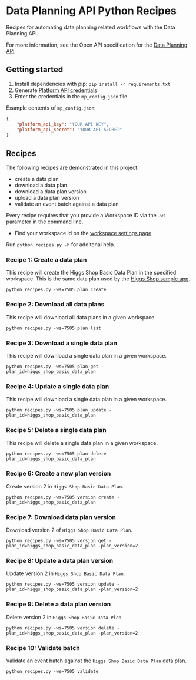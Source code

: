 # Data Planning API Python Recipes
Recipes for automating data planning related workflows with the Data Planning API.

For more information, see the Open API specification for the [Data Planning API](https://docs.mparticle.com/developers/dataplanning-api/#open-api)

## Getting started
1. Install dependencies with pip: `pip install -r requirements.txt`
2. Generate [Platform API credentials](https://docs.mparticle.com/developers/credential-management/)
3. Enter the credentials in the `mp_config.json` file.

Example contents of `mp_config.json`:
```json
{
    "platform_api_key": "YOUR API KEY",
    "platform_api_secret": "YOUR API SECRET"
}
```

## Recipes
The following recipes are demonstrated in this project:
* create a data plan
* download a data plan
* download a data plan version
* upload a data plan version
* validate an event batch against a data plan

Every recipe requires that you provide a Workspace ID via the `-ws` parameter in the command line.
- Find your workspace id on the [workspace settings page](https://app.mparticle.com/workspaces).

Run `python recipes.py -h` for additonal help.

### Recipe 1: Create a data plan
This recipe will create the Higgs Shop Basic Data Plan in the specified workspace. This is the same data plan used by the [Higgs Shop sample app](https://github.com/mParticle/mparticle-web-sample-apps).

```python recipes.py -ws=7505 plan create```

### Recipe 2: Download all data plans
This recipe will download all data plans in a given workspace.

```python recipes.py -ws=7505 plan list```


### Recipe 3: Download a single data plan
This recipe will download a single data plan in a given workspace.

```python recipes.py -ws=7505 plan get -plan_id=higgs_shop_basic_data_plan```

### Recipe 4: Update a single data plan
This recipe will download a single data plan in a given workspace.

```python recipes.py -ws=7505 plan update -plan_id=higgs_shop_basic_data_plan```

### Recipe 5: Delete a single data plan
This recipe will delete a single data plan in a given workspace.

```python recipes.py -ws=7505 plan delete -plan_id=higgs_shop_basic_data_plan```

### Recipe 6: Create a new plan version
Create version 2 in `Higgs Shop Basic Data Plan`.

```python recipes.py -ws=7505 version create -plan_id=higgs_shop_basic_data_plan```

### Recipe 7: Download data plan version
Download version 2 of `Higgs Shop Basic Data Plan`.

```python recipes.py -ws=7505 version get -plan_id=higgs_shop_basic_data_plan -plan_version=2```

### Recipe 8: Update a data plan version
Update version 2 in `Higgs Shop Basic Data Plan`.

```python recipes.py -ws=7505 version update -plan_id=higgs_shop_basic_data_plan -plan_version=2```

### Recipe 9: Delete a data plan version
Delete version 2 in `Higgs Shop Basic Data Plan`.

```python recipes.py -ws=7505 version delete -plan_id=higgs_shop_basic_data_plan -plan_version=2```

### Recipe 10: Validate batch
Validate an event batch against the `Higgs Shop Basic Data Plan` data plan.

```python recipes.py -ws=7505 validate```
